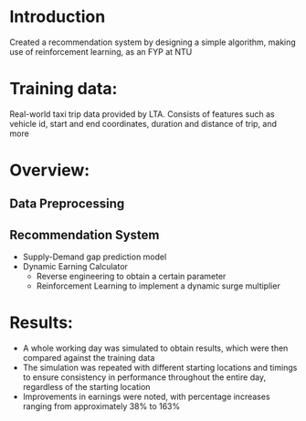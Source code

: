 # Introduction
Created a recommendation system by designing a simple algorithm, making use of reinforcement learning, as an FYP at NTU

# Training data:
Real-world taxi trip data provided by LTA. Consists of features such as vehicle id, start and end coordinates, duration and distance of trip, and more

# Overview:
## Data Preprocessing
## Recommendation System
  - Supply-Demand gap prediction model
  - Dynamic Earning Calculator
      - Reverse engineering to obtain a certain parameter
      - Reinforcement Learning to implement a dynamic surge multiplier

# Results:
- A whole working day was simulated to obtain results, which were then compared against the training data
- The simulation was repeated with different starting locations and timings to ensure consistency in performance throughout the entire day, regardless of the starting location
- Improvements in earnings were noted, with percentage increases ranging from approximately 38% to 163%
